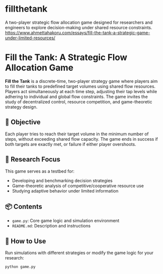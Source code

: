# fillthetank
A two-player strategic flow allocation game designed for researchers and engineers to explore decision-making under shared resource constraints.
https://www.ahmettahakoru.com/essays/fill-the-tank-a-strategic-game-under-limited-resources/

# Fill the Tank: A Strategic Flow Allocation Game

**Fill the Tank** is a discrete-time, two-player strategy game where players aim to fill their tanks to predefined target volumes using shared flow resources. Players act simultaneously at each time step, adjusting their tap levels while adhering to individual and global flow constraints. The game invites the study of decentralized control, resource competition, and game-theoretic strategy design.

## 🎯 Objective
Each player tries to reach their target volume in the minimum number of steps, without exceeding shared flow capacity. The game ends in success if both targets are exactly met, or failure if either player overshoots.

## 🧠 Research Focus
This game serves as a testbed for:
- Developing and benchmarking decision strategies
- Game-theoretic analysis of competitive/cooperative resource use
- Studying adaptive behavior under limited information

## 📦 Contents
- `game.py`: Core game logic and simulation environment
- `README.md`: Description and instructions

## 🚀 How to Use
Run simulations with different strategies or modify the game logic for your research:

```bash
python game.py
